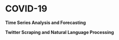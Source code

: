 # COVID-19 

**Time Series Analysis and Forecasting**



**Twitter Scraping and Natural Language Processing**
